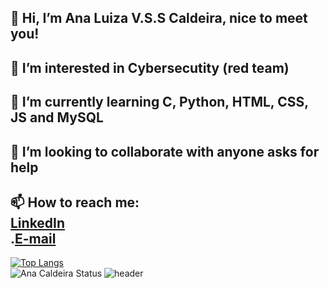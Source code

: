 <h2>👋 Hi, I’m Ana Luiza V.S.S Caldeira, nice to meet you!</h2>
<h2>👀 I’m interested in Cybersecutity (red team)</h2>
<h2>🌱 I’m currently learning C, Python, HTML, CSS, JS and MySQL</h2>
<h2>💞️ I’m looking to collaborate with anyone asks for help</h2>
<h2>📫 How to reach me:<br><a href="https://www.linkedin.com/in/ana-luiza-valente-saroldi-sibanto-caldeira-9272ba1b6/" target="_Blank">LinkedIn</a><br>.<a href="mailto:anavsscaldeira@gmail.com">E-mail</a></h2>


[![Top Langs](https://github-readme-stats.vercel.app/api/top-langs/?username=AnaVSSCaldeira&layout=compact)](https://github.com/AnaVSSCaldeira/github-readme-stats)
<br>![Ana Caldeira Status](https://github-readme-stats.vercel.app/api?username=AnaVSSCaldeira&theme=material-palenight&show_icons=true)
![header](https://capsule-render.vercel.app/api?type=wave&color=gradient&height=200&section=footer&fontSize=5)
